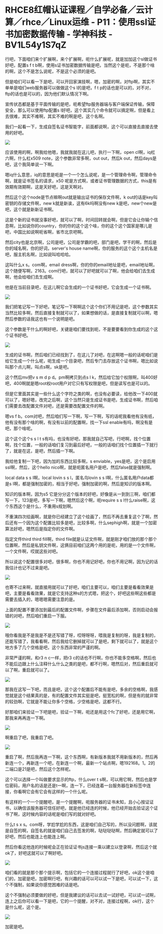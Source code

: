 # RHCE8红帽认证课程／自学必备／云计算／rhce／Linux运维 - P11：使用ssl证书加密数据传输 - 学神科技 - BV1L54y1S7qZ

行吧，下面咱们来个扩展啊，来个扩展啊，呃什么扩展呢，就是加加这个sl做证书好吧，配置s f t b啊，使用s证书加密数据传输是吧，当然这个是呃，不是那个啥的啊，这个不是怎么说呢，不是这个必须的是吧。

但是咱们可以看一下是吧，可以开回家演技啊，嗯，加密的啊，对ftp啊，其实不单单是咱们web服务器可以做做这个s l的是吧，f t p的话也是可以的，对不对，ftp的话也是可以的，因为他们默认情况下啊。

宣传状态都是基于平面传输的是吧，呃希望ftp服务器端与客户端保证传输，保障安全，那么可以使用ftp配置s l好吧，这个其实几个命令就可以搞定啊，但是看上去很难，其实不难啊，其实不难的啊是吧，这个名啊。

我们一起看一下，生成自签名证书智能字，前面都说啊，这个可以直接去直接去使用的好吧。

![](img/1e19f73e68a8397d768d7e1e9f64b661_1.png)

应该使用的啊，啊我给他嗯，我就我就在这儿吧，执行一下啊，open cl啊，iq杠六啊，什么杠x509 note，这个参数非常多啊，out out，然后k out，然后days是吧，这个我简单说一下啊。

嗯iq什么意思，iq的意思是呃是一个一个怎么说呢，是一个管理命令啊，管理命令啊，就是证书签名的请求，x50 呢是方式啊，或者证书管理数据的方式，this是有效期有效期啊，这是天好吧，这是天啊对。

然后这个这个node是节点嘛啊out就是输出证书的保存文件啊，k out的话是key叫密钥的存储文件啊，new k就是新诶，这有6k吗啊没有new k是吧，new个new是吧，这个就是新新证书啊。

这是个新的证书就没事好吧，就可以了啊，时间回转就会啊，但是它会让你输个信息啊，比如说你的country，你的你的这个这个啥，你的这个这个国家是哪儿是吧，中国比如说啊呃省啊，省市北京吧啊。

然后city也是北京啊，公司是吧，公司是学霸的吧，部门是吧，学干的啊，然后是你的域名啊，你的好词，server's house name啊，你的服务的这个这个主机名是吧，服主机名啊，比如说叫哈哈哈。

这叫什么x s。com啊，email dress啊，你的你的email地址是吧，email地址啊，这个随便写啊，2163。com行吧，就可以了好吧就可以了啊，他会给咱们去生成啊，他会给咱们去生成啊。

他是在当前目录吧，在这儿啊它会生成的一个证书好吧，它会生成一个证书啊。

![](img/1e19f73e68a8397d768d7e1e9f64b661_3.png)

我们把笔记写一下好吧，笔记写一下啊啊这个这个你们不用记是吧，这个参数其实当然比较多啊，然后直接复制就可以了，如果想做的话，是直接复制就可以啊，嗯然后参数的话我这也有一个说明是吧。

这个参数是干什么的啊好吧，关键是咱们要找到呃，不是要要看到你生成的这个这个证书好吧。

![](img/1e19f73e68a8397d768d7e1e9f64b661_5.png)

生成的证书啊，然后咱们已经找到了，在这儿了对吧，在这啊嗯一般的话呢咱们是给它生成一个什么呢，呃生成一个目录吧，然后专门去存放这个证书啊，嗯比如说叫那个点儿啊，叫点s啊，sk是吧。

这个然后mv把v s m d p d。pm啊拷贝到点s l k，然后给它加个权限啊，叫400好吧，400啊就是嗯root权root用户对它只有写权限是吧，但是读写也是可以的。

但是它里面其实是一些什么这个字符之类的啊，也没有必要读，给他改一下400就可以了，嗯好嗯，改完之后啊，这个当然只是生成证书是吧，生成证书啊，然后咱们需要去改配置文件对吧，还是需要改配置文件的啊。

嗯vs f b。com对吧，然后咱们写一下啊，写一下啊，写的话呢我看他有没有纸，他有没有那个啥的啊，有没有以前的配置啊，找一下ssl enable有吗，啊没有是吧，那个啥呢。

这个这个这个s s l t s有吗，也没有好吧，那我就自己写吧，行吧啊，找个位置啊，找个位置，一般的话咱们复习到最后好吧，一般的话咱们找个位置插一下就行了，就是在这，是吧，然后插一下啊。

我给他复制一下吧，因为加的东西比较多啊，s enviable，yes是吧，这个是启用ssl啊，然后，这个hello nico啊，就是呃匿名用户是吧，然后false就是强制啊。

local data s s l啊，local lovin s s l，匿名乌lovin s s l啊，什么匿名用户data都是s l啊，都是强制加密的，相当于好吧，强制加密的啊，然后是知识的版本啊。

知识的版本啊，因为s5 它是分分这个版本的好吧，好像是从一到到三啊，咱们都写一下，123是吧，多写一下啊，嗯然后这个啊，呃require s s l什么raise啊，这个东西这个是什么，不重用s规划啊。

不重演四次绘画啊，就是你已经建立了这个绘画了，然后不再去重复这个了啊，然后还有一个因为这个配置比较多是吧，比较多啊，什么sephigh啊，就是一个加密算法好吧，嗯然后是指定你的文件啊。

指定文件third third fill啊，third file就是认证文件啊，就是刚才咱们放的那个那个位置啊，然后是私钥文件啊，这俩目前咱们这两个用的是呃，用的是一个文件啊，一个文件啊，哎就这些对吧。

所以说这个配置很多对吧，很多啊，你也不用记好吧，你也不用记啊，因为记的话我估计也记不过来是吧。

![](img/1e19f73e68a8397d768d7e1e9f64b661_7.png)

也寄不过来啊，就直接用就可以了好吧，咱们主要可以，咱们主要是看看效果是吧，主要是看看效果，就是它支持这种s的方式嗯，把这个，好吧这些啊这些都是需要去插入的，嗯嗯嗯需要注意的是。

上面的配置不要添加到最后的配置文件啊，步骤在文件最后添加啊，否则启动会报错的对吧，然后咱们重启一下服。



![](img/1e19f73e68a8397d768d7e1e9f64b661_9.png)

哦你看我是不是我是不是还写错了呀，哎呀呀呀，喂我是复制的呀，我是复制的，还能写错了，我看看啊，然后我给它删掉就可以了是吧，剩下就可以了，就是这个地方多了几个空格是吧，这个东西非常的严谨的啊。

非常严谨的啊，和r3 n c一样，把r3 c的话也不行啊，你也不能多空格啊，然后也不能后边跟上什么注释什么什么之类的是吧，都不行啊，嗯然后对，然后重启就可以了啊，重启就可以了。



![](img/1e19f73e68a8397d768d7e1e9f64b661_11.png)

那我在这写一下吧，而且是吧，这个这个配置后不能有是吧，多余的空格啊，我感觉就是这个结果真的是，有的配置文件其实挺是吧，挺宽松的啊，但是有的就非常的较劲啊，它就是不能让你多个空格，少空格是吧，这都不行。

好那咱们来验证一下吧是吧，验证一下啊，呃还是用这个fc了好吧，还是用它啊，那我来再再连一下啊。

![](img/1e19f73e68a8397d768d7e1e9f64b661_13.png)

啊重启了吧，我重启了吧。

![](img/1e19f73e68a8397d768d7e1e9f64b661_15.png)

重启了啊，然后我再连一下啊，这个东西啊，有新版本我就不用新版本的，然后再新连一个，再新连一个吧，在新连一个啊，最新一个站点啊，嗯192168。1。2的二端口是21是吧，然后这个怎样呢。

这个可以选择一个叫做要求显示的ftp，什么over t s啊，可以用它啊，然后也是学位密码，用户名的话是还是t一啊，连一下，已经连着一台服务器在新标签中连接，你看啊它会有它会有这样的一个什么呢。

有这样的一个一个提醒吧，是一个提醒啊，呃服务器的证书未知，且小心按证证书，以确信该服务器可信任好吧，就是他已经连的时候，他已经开始去验证这个证书了啊，这时候内容的话呢是咱们写的就对好吧。

什么t s x s。com呀，学尬学尬的东西，这是咱们自己写的，所以没问题啊，该就是自签的啊，自签名的就是咱们自己去签发的啊，哒哒哒哒啊，然后确定就可以了好吧，然后也能连上也能连上啊。

然后你看这他连的时候呢会正在验证证书js连接一乘以建立以登录啊，然后这个就ok了，好吧这就可以了啊好吧。



![](img/1e19f73e68a8397d768d7e1e9f64b661_17.png)

咱们看的就是那个那个提示啊，包括它的一个连接过程就行了好吧，ok这个是咱们的，加密是吧，加密啊行吧，有兴趣的话可以可以试一下是吧，可以试一下，这个不强制，如果说你感觉困难的话是吧。

这个不强制必须要做的好吧，但是我建议的话可以去试一试好吧，可以试一试啊，连上之后你可以看一下是吧，它的一个提醒，对不对，连接过程啊，ok行，这个是什么呢，这个是。



![](img/1e19f73e68a8397d768d7e1e9f64b661_19.png)

加密是吧。